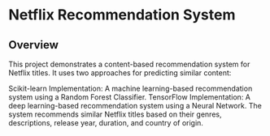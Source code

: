 # Netflix Recommendation System

## Overview
This project demonstrates a content-based recommendation system for Netflix titles. It uses two approaches for predicting similar content:

Scikit-learn Implementation: A machine learning-based recommendation system using a Random Forest Classifier.
TensorFlow Implementation: A deep learning-based recommendation system using a Neural Network.
The system recommends similar Netflix titles based on their genres, descriptions, release year, duration, and country of origin.
